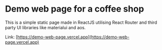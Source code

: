 # Demo web page for a coffee shop

This is a simple static page made in ReactJS utilising React Router and third party UI libraries like materialui and aos.

Link: [https://demo-web-page.vercel.app](https://demo-web-page.vercel.app)
